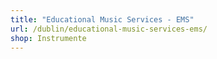 ```yaml
---
title: "Educational Music Services - EMS"
url: /dublin/educational-music-services-ems/
shop: Instrumente
---
```

